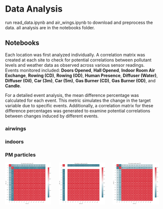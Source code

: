 # Data Analysis

run read_data.ipynb and air_wings.ipynb to download and preprocess the data.
all analysis are in the notebooks folder.

## Notebooks

Each location was first analyzed individually. A correlation matrix was created at each site to check for potential correlations between pollutant levels and weather data as observed across various sensor readings. Events monitored included: **Doors Opened**, **Hall Opened**, **Indoor Room Air Exchange**, **Rowing (CD)**, **Rowing (OD)**, **Human Presence**, **Diffuser (Water)**, **Diffuser (Oil)**, **Car (3m)**, **Car (5m)**, **Gas Burner (CD)**, **Gas Burner (OD)**, and **Candle**.

For a detailed event analysis, the mean difference percentage was calculated for each event. This metric simulates the change in the target variable due to specific events. Additionally, a correlation matrix for these difference percentages was generated to examine potential correlations between changes induced by different events. 

### airwings

### indoors

### PM particles

<div style="display: flex; justify-content: space-between;">
    <img src="images/air_wings_indoor/pm/corr.png" alt="Correlation Matrix pm10" width="30%">
    <img src="images/air_wings_indoor/pm/pm1.0.png" alt="Correlation Matrix pm1.0" width="30%">
    <img src="images/air_wings_indoor/pm/pm2.5.png" alt="Correlation Matrix pm2.5" width="30%">
</div>